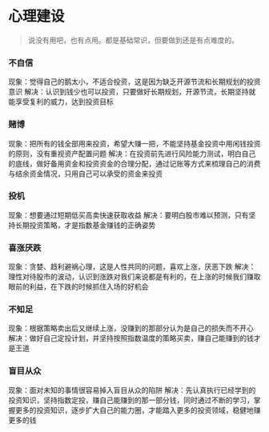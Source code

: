 # 心理建设
> 说没有用吧，也有点用。都是基础常识，但要做到还是有点难度的。
### 不自信
现象：觉得自己的鹅太小，不适合投资，这是因为缺乏开源节流和长期规划的投资意识
解决：认识到钱少也可以投资，只要做好长期规划，开源节流，长期坚持就能享受复利的威力，达到投资目标
###	赌博
现象：把所有的钱全部用来投资，希望大赚一把，不能坚持基金投资中用闲钱投资的原则，没有重视资产配置问题
解决：在投资前先进行风险能力测试，明白自己的底线，做好备用资金和投资资金的合理分配，通过记账等方式来梳理自己的消费与结余资金情况，只用自己可以承受的资金来投资
###	投机
现象：想要通过短期低买高卖快速获取收益
解决：要明白股市难以预测，只有坚持长期投资策略，才是指数基金赚钱的正确姿势
###	喜涨厌跌
现象：贪婪、趋利避祸心理，这是人性共同的问题，喜欢上涨，厌恶下跌
解决：理性对待股市的波动，认识到涨跌对我们来说都是有利的，在上涨的时候我们赚取眼前的利益，在下跌的时候抓住入场的好机会
###	不知足
现象：根据策略卖出后又继续上涨，没赚到的那部分认为是自己的损失而不开心
解决：做好自己定投计划，并坚持按照指数温度的策略买卖，赚自己能赚到的钱才是王道
###	盲目从众
现象：面对未知的事情很容易掉入盲目从众的陷阱
解决：先认真执行已经学到的投资知识，坚持指数定投，赚自己能赚到的那一部分钱，同时通过不断的学习，掌握更多的投资知识，逐步扩大自己的能力圈，才能踏入更多的投资领域，稳健地赚更多的钱
